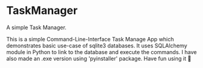 # TaskManager
A simple Task Manager.

This is a simple Command-Line-Interface Task Manage App which demonstrates basic use-case of sqlite3 databases.
It uses SQLAlchemy module in Python to link to the database and execute the commands. 
I have also made an .exe version using 'pyinstaller' package. Have fun using it 🙂

